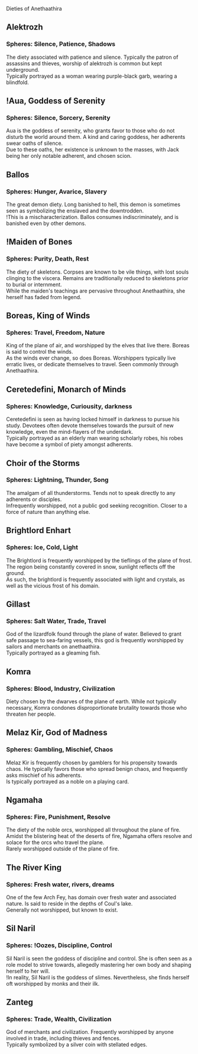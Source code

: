 Dieties of Anethaathira

## Alektrozh
### Spheres: Silence, Patience, Shadows
The diety associated with patience and silence. Typically the patron of assassins and thieves, worship of alektrozh is common but kept underground.  
Typically portrayed as a woman wearing purple-black garb, wearing a blindfold.
## !Aua, Goddess of Serenity
### Spheres: Silence, Sorcery, Serenity
Aua is the goddess of serenity, who grants favor to those who do not disturb the world around them. A kind and caring goddess, her adherents swear oaths of silence.  
Due to these oaths, her existence is unknown to the masses, with Jack being her only notable adherent, and chosen scion.
## Ballos
### Spheres: Hunger, Avarice, Slavery
The great demon diety. Long banished to hell, this demon is sometimes seen as symbolizing the enslaved and the downtrodden.  
!This is a mischaracterization. Ballos consumes indiscriminately, and is banished even by other demons.
## !Maiden of Bones
### Spheres: Purity, Death, Rest
The diety of skeletons. Corpses are known to be vile things, with lost souls clinging to the viscera. Remains are traditionally reduced to skeletons prior to burial or internment.  
While the maiden's teachings are pervasive throughout Anethaathira, she herself has faded from legend.
## Boreas, King of Winds
### Spheres: Travel, Freedom, Nature
King of the plane of air, and worshipped by the elves that live there. Boreas is said to control the winds.  
As the winds ever change, so does Boreas. Worshippers typically live erratic lives, or dedicate themselves to travel. Seen commonly through Anethaathira.
## Ceretedefini, Monarch of Minds
### Spheres: Knowledge, Curiousity, darkness
Ceretedefini is seen as having locked himself in darkness to pursue his study. Devotees often devote themselves towards the pursuit of new knowledge, even the mind-flayers of the underdark.  
Typically portrayed as an elderly man wearing scholarly robes, his robes have become a symbol of piety amongst adherents.
## Choir of the Storms
### Spheres: Lightning, Thunder, Song
The amalgam of all thunderstorms. Tends not to speak directly to any adherents or disciples.  
Infrequently worshipped, not a public god seeking recognition. Closer to a force of nature than anything else.
## Brightlord Enhart
### Spheres: Ice, Cold, Light
The Brightlord is frequently worshipped by the tieflings of the plane of frost. The region being constantly covered in snow, sunlight reflects off the ground.  
As such, the brightlord is frequently associated with light and crystals, as well as the vicious frost of his domain.
## Gillast
### Spheres: Salt Water, Trade, Travel
God of the lizardfolk found through the plane of water. Believed to grant safe passage to sea-faring vessels, this god is frequently worshipped by sailors and merchants on anethaathira.  
Typically portrayed as a gleaming fish.
## Komra
### Spheres: Blood, Industry, Civilization
Diety chosen by the dwarves of the plane of earth. While not typically necessary, Komra condones disproportionate brutality towards those who threaten her people.
## Melaz Kir, God of Madness
### Spheres: Gambling, Mischief, Chaos
Melaz Kir is frequently chosen by gamblers for his propensity towards chaos. He typically favors those who spread benign chaos, and frequently asks mischief of his adherents.  
Is typically portrayed as a noble on a playing card.
## Ngamaha
### Spheres: Fire, Punishment, Resolve
The diety of the noble orcs, worshipped all throughout the plane of fire. Amidst the blistering heat of the deserts of fire, Ngamaha offers resolve and solace for the orcs who travel the plane.  
Rarely worshipped outside of the plane of fire.
## The River King
### Spheres: Fresh water, rivers, dreams
One of the few Arch Fey, has domain over fresh water and associated nature. Is said to reside in the depths of Coul's lake.  
Generally not worshipped, but known to exist.
## Sil Naril
### Spheres: !Oozes, Discipline, Control
Sil Naril is seen the goddess of discipline and control. She is often seen as a role model to strive towards, allegedly mastering her own body and shaping herself to her will.  
!In reality, Sil Naril is the goddess of slimes. Nevertheless, she finds herself oft worshipped by monks and their ilk.
## Zanteg
### Spheres: Trade, Wealth, Civilization
God of merchants and civilization. Frequently worshipped by anyone involved in trade, including thieves and fences.  
Typically symbolized by a silver coin with stellated edges.